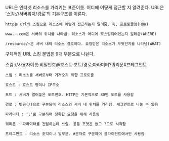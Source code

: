 URL은 인터넷 리소스를 가리키는 표준이름. 어디에 어떻게 접근할 지 알려준다.
URL은 '스킴://서버위치/경로'의 기본구조를 이룬다.

    http는 url의 스킴으로 리소스에 어떻게 접근하는지 알려줌. 즉, 프로토콜임(HOW)

    www.~.com은 서버의 위치를 나타냄. 리소스가 어디에 호스팅되어있는지 알려줌(WHERE)

    /resource/~은 서버 내의 리소스 경로이다. 요청받은 리소스가 무엇인지를 나타냄(WHAT)

구체적인 URL 스킴 문법은 9개 부분으로 나뉜다.

스킴://사용자이름:비밀번호@호스트:포트/경로;파라미터?쿼리문#프레그먼트

    스킴 : 리소스를 서버로부터 가져오기 위한 프로토콜

    호스트 : 호스트 명이나 IP주소

    포트 : 서버가 열어놓은 포트번호. HTTP는 기본적으로 80번 포트를 사용함

    경로 : 빗금(/)으로 구분되며 리소스의 서버 내 위치를 가리킴. 세그먼트로 나눌 수 있음

    파라미터 : ';'로 구분하며 정확한 요청을 위해 사용됨

    쿼리문 : 파라미터를 전달하는데 쓰임. 공통 포맷은 없고 ?으로 시작함

    프레그먼트 : 리소스 조각이나 일부분. #문자로 구분하며 클라이언트에서만 사용함




